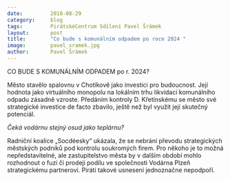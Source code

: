 ```yaml
---
date:         2018-08-29
category:     blog
tags:         PirátskéCentrum Sdílení Pavel Šrámek
layout:       post
title:        "Co bude s komunálním odpadem po roce 2024 " 
image:        pavel_sramek.jpg
author:       Pavel Šrámek
---
```

CO BUDE S KOMUNÁLNÍM
ODPADEM po r. 2024?


Město stavělo spalovnu v Chotíkově jako investici pro budoucnost. Její hodnota jako virtuálního monopolu na lokálním trhu likvidaci komunálního odpadu zásadně vzroste. Předáním kontroly D. Křetínskému se město své strategické investice de facto zbavilo, ještě než byl využit její skutečný potenciál.


*Čeká vodárnu stejný osud jako teplárnu?*

Radniční koalice „Socdéesky“ ukázala, že se nebrání převodu strategických městských podniků pod kontrolu soukromých firem. Pro někoho je to možná nepředstavitelné, ale zastupitelstvo města by v dalším období mohlo rozhodnout o fuzi či prodeji podílu ve společnosti Vodárna Plzeň strategickému partnerovi. Piráti takové usnesení jednoznačne nepodpoří.